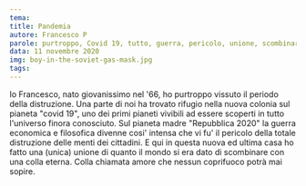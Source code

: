 ```yaml
---
tema:
title: Pandemia
autore: Francesco P
parole: purtroppo, Covid 19, tutto, guerra, pericolo, unione, scombinare, colla, coprifuoco
data: 11 novembre 2020
img: boy-in-the-soviet-gas-mask.jpg
tags: 
---
```

Io Francesco, nato giovanissimo nel '66, ho purtroppo vissuto il periodo della distruzione.
Una parte di noi ha trovato rifugio nella nuova colonia sul pianeta "covid 19", uno dei primi pianeti vivibili ad essere scoperti in tutto l'universo finora conosciuto.
Sul pianeta madre "Repubblica 2020" la guerra economica e filosofica divenne cosi' intensa che vi fu' il pericolo della totale distruzione delle menti dei cittadini.
E qui in questa nuova ed ultima casa ho fatto una (unica) unione di quanto il mondo si era dato di scombinare con una colla eterna. Colla chiamata amore che nessun coprifuoco potrà mai sopire.

